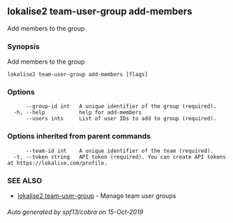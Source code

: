 ## lokalise2 team-user-group add-members

Add members to the group

### Synopsis

Add members to the group

```
lokalise2 team-user-group add-members [flags]
```

### Options

```
      --group-id int   A unique identifier of the group (required).
  -h, --help           help for add-members
      --users ints     List of user IDs to add to group (required).
```

### Options inherited from parent commands

```
      --team-id int    A unique identifier of the team (required).
  -t, --token string   API token (required). You can create API tokens at https://lokalise.com/profile.
```

### SEE ALSO

* [lokalise2 team-user-group](lokalise2_team-user-group.md)	 - Manage team user groups

###### Auto generated by spf13/cobra on 15-Oct-2019
